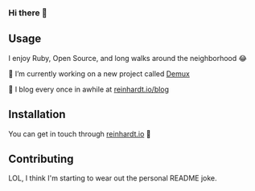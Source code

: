 ### Hi there 👋

## Usage

I enjoy Ruby, Open Source, and long walks around the neighborhood 😂

🔭 I’m currently working on a new project called [Demux](https://github.com/lessonly/demux)

📝 I blog every once in awhile at [reinhardt.io/blog](https://reinhardt.io/blog)

## Installation

You can get in touch through [reinhardt.io](https://reinhardt.io) 👋

## Contributing

LOL, I think I'm starting to wear out the personal README joke.


<!--
**rreinhardt9/rreinhardt9** is a ✨ _special_ ✨ repository because its `README.md` (this file) appears on your GitHub profile.

Here are some ideas to get you started:

- 🔭 I’m currently working on ...
- 🌱 I’m currently learning ...
- 👯 I’m looking to collaborate on ...
- 🤔 I’m looking for help with ...
- 💬 Ask me about ...
- 📫 How to reach me: ...
- 😄 Pronouns: ...
- ⚡ Fun fact: ...
-->
